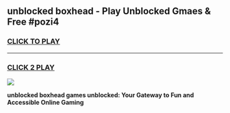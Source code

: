 
## unblocked boxhead - Play Unblocked Gmaes & Free #pozi4
<h3>
<a href="https://news.freeplayer.one?title=unblocked_boxhead&ref=24F">CLICK TO PLAY</a></h3>
<hr>

<h3>
<a href="https://news.freeplayer.one?title=unblocked_boxhead&ref=24F">CLICK 2 PLAY</a>
  
</h3>

<a href="https://news.freeplayer.one?title=unblocked_boxhead&ref=24F/"><img src="https://clearcache.store/games.png"></a>


**unblocked boxhead games unblocked: Your Gateway to Fun and Accessible Online Gaming**
